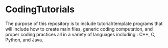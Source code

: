 # CodingTutorials
The purpose of this repository is to include tutorial/template programs that will include how to create main files, generic coding computation, and proper coding practices all in a variety of languages including : C++, C, Python, and Java.
